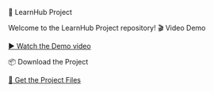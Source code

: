  🚀 LearnHub Project

Welcome to the LearnHub Project repository!
 🎬 Video Demo

[▶ Watch the Demo video](https://drive.google.com/file/d/1PVDtvF2033CXaFQFt0kuHgmfqeeMDGaH/view?usp=drive_link)

 📦 Download the Project

[📁 Get the Project Files](https://drive.google.com/drive/folders/1up5Qp1e43hgxIujAgElqRjjVIecUNBAm?usp=drive_link)

